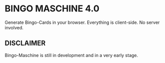# BINGO MASCHINE 4.0

Generate Bingo-Cards in your browser. Everything is client-side. No server involved.

## DISCLAIMER

Bingo-Maschine is still in development and in a very early stage.